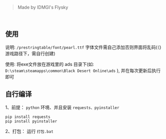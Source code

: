 > Made by IDMGI's Flysky
<br>

## 使用

说明: `/prestringtable/font/pearl.ttf` 字体文件需自己添加否则界面将乱码(（)游戏路径下，需自行创建)  

使用: 将exe文件放在游戏里的 ads 目录下(如: `D:\steam\steamapps\common\Black Desert Online\ads` ), 并在每次更新后执行即可
<br>

## 自行编译

1、前提：
`python` 环境、并且安装 `requests、pyinstaller` 

``` 
pip install requests
pip install pyinstaller
```

2、打包：
运行 `打包.bat` 

